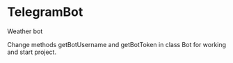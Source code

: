 # TelegramBot
Weather bot

Change methods getBotUsername and getBotToken in class Bot for working and start project.
